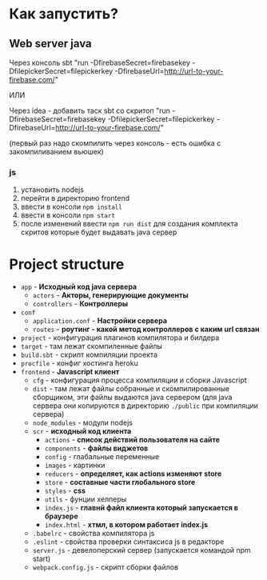# Как запустить?

## Web server java

Через консоль sbt "run -DfirebaseSecret=firebasekey -DfilepickerSecret=filepickerkey -DfirebaseUrl=http://url-to-your-firebase.com/"

ИЛИ

Через idea - добавить таск sbt со скритоп "run -DfirebaseSecret=firebasekey -DfilepickerSecret=filepickerkey -DfirebaseUrl=http://url-to-your-firebase.com/"

(первый раз надо скомпилить через консоль - есть ошибка с закомпиливанием вьюшек)

### js

1. установить nodejs
2. перейти в директорию frontend
3. ввести в консоли `npm install`
4. ввести в консоли `npm start`
5. после изменений ввести `npm run dist` для создания комплекта скритов которые будет выдавать java сервер

# Project structure

* `app` - **Исходный код java сервера**
    * `actors` - **Акторы, генерирующие документы**
    * `controllers` - **Контроллеры**
* `conf`
    * `application.conf` - **Настройки сервера**
    * `routes` - **роутинг - какой метод контроллеров с каким url связан**
* `project` - конфигурация плагинов компилятора и билдера
* `target` - там лежат скомпиленные файлы
* `build.sbt` - скрипт компиляции проекта
* `procfile` - конфиг хостинга heroku
* `frontend` - **Javascript клиент**
  * `cfg` - конфигурация процесса компиляции и сборки Javascript
  * `dist` - там лежат файлы собранные и скомпилированные сборщиком, эти файлы выдаются java сервером (для java сервера они копируются в директорию `./public` при компиляции сервера)
  * `node_modules` - модули nodejs
  * `scr` - **исходный код клиента**
    * `actions` - **список действий пользователя на сайте**
    * `components` - **файлы виджетов**
    * `config` - глабальные переменные
    * `images` - картинки
    * `reducers` - **определяет, как actions изменяют store**
    * `store` - **составные части глобального store**
    * `styles` - **css**
    * `utils` - фунции хелперы
    * `index.js` - **главнй файл клиента который запускается в браузере**
    * `index.html` - **хтмл, в котором работает index.js**
  * `.babelrc` - свойства компилятора js
  * `.eslint` - свойства проверки синтаксиса js в редакторе
  * `server.js` - девелоперский сервер (запускается командой npm start)
  * `webpack.config.js` - скрипт сборки файлов
